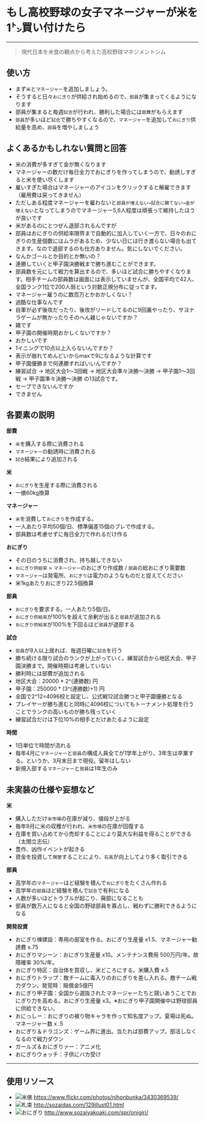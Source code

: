# もし高校野球の女子マネージャーが米を1㌧買い付けたら

----

> 現代日本を米食の観点から考えた高校野球マネジメントシム

## 使い方

* まず`米`と`マネージャー`を追加しましょう。
* そうすると日々`おにぎり`が供給され始めるので、`部員`が集まってくるようになります
* 部員が集まると毎週`試合`が行われ、勝利した場合には`部費`がもらえます
* `部員`が多いほど`試合`で勝ちやすくなるので、`マネージャー`を追加して`おにぎり`供給量を高め、`部員`を増やしましょう

## よくあるかもしれない質問と回答

* 米の消費が多すぎて金が無くなります
 * マネージャーの数だけ毎日全力でおにぎりを作ってしまうので、勧誘しすぎると米を使い尽くします
 * 雇いすぎた場合はマネージャーのアイコンをクリックすると解雇できます（雇用費は戻ってきません）
 * ただしある程度マネージャーを雇わないと`部員が増えない→試合に勝てない→金が増えない`となってしまうのでマネージャー5,6人程度は頑張って維持したほうが良いです
* 米があるのにとつぜん退部されるんですが
 * 部員はおにぎりの供給率限界まで自動的に加入していく一方で、日々のおにぎりの生産個数にはムラがあるため、少ない日には行き渡らない場合も出てきます。なので退部するのも仕方ありません。気にしないでください。
* なんかゴールとか目的とか無いの？
 * 連勝していくと甲子園決勝戦まで勝ち進むことができます。
 * 部員数を元にして戦力を算出するので、多いほど試合に勝ちやすくなります。相手チームの部員数は画面には表示していませんが、全国平均で42人、全国ランク1位で200人弱という対数正規分布に従ってます。
* マネージャー雇うのに数百万とかおかしくない？
 * 過酷な仕事なんです
* 自軍が必ず後攻だったり、後攻がリードしてるのに9回裏やったり、サヨナラゲームが無かったりそのへん雑じゃないですか？
 * 雑です
* 甲子園の開催時期おかしくないですか？
 * おかしいです
* 1イニングで10点以上入らないんですか？
 * 表示が崩れてめんどいからmaxで9になるような計算です
* 甲子園優勝まで何連勝すればいいんですか？
 * 練習試合 → 地区大会1〜3回戦 → 地区大会準々決勝〜決勝 → 甲子園1〜3回戦 → 甲子園準々決勝〜決勝 の13試合です。
* セーブできないんですか
 * できません

## 各要素の説明

**部費**

* `米`を購入する際に消費される
* `マネージャー`の勧誘時に消費される
* `試合`結果により追加される

**米**

* `おにぎり`を生産する際に消費される
* 一俵60kg換算

**マネージャー**

* `米`を消費して`おにぎり`を作成する。
* 一人あたり平均50個/日、標準偏差15個のブレで作成する。
* 部員数は考慮せずに毎日全力で作れるだけ作る

**おにぎり**

* その日のうちに消費され、持ち越しできない
* `おにぎり供給率` = `マネージャー`のおにぎり作成数 / `部員`の総おにぎり需要数
* `マネージャー`は発電所、`おにぎり`は電力のようなものだと捉えてください
* 米1kgあたりおにぎり22.5個換算

**部員**

* `おにぎり`を要求する。一人あたり5個/日。
* `おにぎり供給率`が100%を超えて余剰が出ると`部員`が追加される
* `おにぎり供給率`が100%を下回るほど`部員`が退部する

**試合**

* `部員`が9人以上居れば、毎週日曜に`試合`を行う
* 勝ち続ける限り試合のランクが上がっていく。練習試合から地区大会、甲子園決勝まで。開催時期は考慮していない
* 勝利時には部費が追加される
 * 地区大会：20000 * 2^(連勝数) 円
 * 甲子園：250000 * (3^(連勝数)+1) 円
* 全国で2^12=4096校と設定し、公式戦12試合勝つと甲子園優勝となる
* プレイヤーが勝ち進むと同時に4096校についてもトーナメント処理を行うことでランクの高いものが勝ち残っていく
* 練習試合だけは下位10%の相手とだけあたるように設定

**時間**

* 1日単位で時間が流れる
* 毎年4月に`マネージャー`と`部員`の構成人員全てが1学年上がり、3年生は卒業する。というか、3月末日まで現役。留年はしない
* 新規入部する`マネージャー`と`部員`は1年生のみ

## 未実装の仕様や妄想など

**米**

* 購入しただけ`米市場`の在庫が減り、値段が上がる
* 毎年9月に米の収穫が行われ、`米市場`の在庫が回復する
* 在庫を買い占めてから売却することにより莫大な利益を得ることができる（太閤立志伝）
* 豊作、凶作イベントが起きる
* 資金を投資して`開墾`することにより、`石高`が向上してより多く取引できる

**部員**

* 高学年の`マネージャー`ほど経験を積んで`おにぎり`をたくさん作れる
* 高学年の`部員`ほど経験を積んで`試合`で有利になる
* 人数が多いほどトラブルが起こり、廃部になることも
* 部員が数万人になると全国の野球部員を寡占し、戦わずに勝利できるようになる

**開発投資**

* おにぎり棟建設：専用の部室を作る。おにぎり生産量 x1.5、マネージャー勧誘費 x.75
* おにぎりマシーン：おにぎり生産量 x10。メンテナンス費用 500万円/年。故障確率 30%/年。
* おにぎり特区：自治体を買収し、米どころにする。米購入費 x.5
* おにぎりトラップ：敵チームに毒入りのおにぎりを差し入れる。敵チーム戦力ダウン。発覚時：賠償金5億円
* おにぎり甲子園：全国から選抜されたマネージャーたちと競いあうことでおにぎり力を高める。おにぎり生産量 x3。※おにぎり甲子園開催中は野球部員に供給できない。
* おにっしー：おにぎりの被り物キャラを作って知名度アップ。夏場は死ぬ。マネージャー数 x .5
* おにぎり＆ドラゴンズ：ゲーム界に進出。当たれば部費アップ。部活しなくなるので戦力ダウン
* ガールズ＆おにぎりァー：アニメ化
* おにぎりウォッチ：子供にバカ受け

----

## 使用リソース
* ![米俵](assets/images/rice_bale.jpg) https://www.flickr.com/photos/nihonbunka/3430369539/
* ![札束](assets/images/money.png) http://sozaidas.com/129illust01.html
* ![おにぎり](assets/images/onigiri-2.png) http://www.sozaiyakoaki.com/spr/onigiri/
